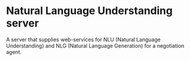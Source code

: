 # Natural Language Understanding server

A server that supplies web-services for NLU (Natural Language Understanding) and NLG (Natural Language Generation) for a negotiation agent.

